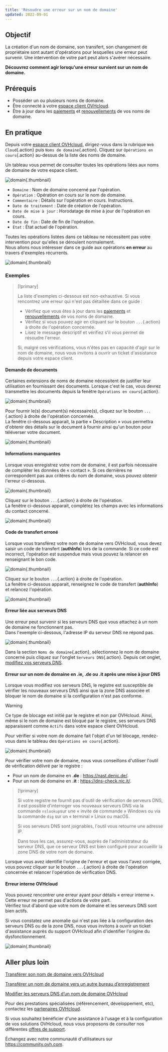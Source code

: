 ```yaml
---
title: 'Résoudre une erreur sur un nom de domaine'
updated: 2022-09-01
---
```


## Objectif

La création d'un nom de domaine, son transfert, son changement de propriétaire sont autant d'opérations pour lesquelles une erreur peut survenir. Une intervention de votre part peut alors s'avérer nécessaire.

**Découvrez comment agir lorsqu'une erreur survient sur un nom de domaine.**

## Prérequis

- Posséder un ou plusieurs noms de domaine.
- Être connecté à votre [espace client OVHcloud](manager.).
- Être à jour dans les [paiements](invoice_management#pay-bills.) et [renouvellements](how_to_use_automatic_renewal#renewal-management.) de vos noms de domaine.

## En pratique

Depuis votre [espace client OVHcloud](manager.), dirigez-vous dans la rubrique `Web Cloud`{.action} puis `Noms de domaine`{.action}. Cliquez sur `Opérations en cours`{.action} au-dessus de la liste des noms de domaine.

Un tableau vous permet de consulter toutes les opérations liées aux noms de domaine de votre espace client.

![domain](domain-name-operations-header.png){.thumbnail}

- `Domaine` : Nom de domaine concerné par l'opération.
- `Opération` :  Opération en cours sur le nom de domaine.
- `Commentaire` : Détails sur l'opération en cours. Instructions.
- `Date de traitement` : Date de création de l'opération.
- `Date de mise à jour` : Horodatage de mise à jour de l'opération en cours.
- `Date de fin` : Date de fin de l'opération.
- `État` : État actuel de l'opération.

Toutes les opérations listées dans ce tableau ne nécessitent pas votre intervention pour qu'elles se déroulent normalement.<br>
Nous allons nous intéresser dans ce guide aux opérations **en erreur** au travers d'exemples récurrents.

![domain](domain-name-operations-error-creating-domain-name-with-registry.png){.thumbnail}

### Exemples

> [!primary]
>
> La liste d'exemples ci-dessous est non-exhaustive. Si vous rencontrez une erreur qui n'est pas détaillée dans ce guide :
>
> - Vérifiez que vous êtes à jour dans les [paiements](invoice_management#pay-bills.) et [renouvellements](how_to_use_automatic_renewal#renewal-management.) de vos noms de domaine.
> - Vérifiez si vous pouvez agir en cliquant sur le bouton `...`{.action} à droite de l'opération concernée.
> - Lisez le message descriptif et vérifiez s'il vous permet de résoudre l'erreur.
>
> Si, malgré ces vérifications, vous n'êtes pas en capacité d'agir sur le nom de domaine, nous vous invitons à ouvrir un ticket d'assistance depuis votre espace client.
>

#### Demande de documents

Certaines extensions de noms de domaine nécessitent de justifier leur utilisation en fournissant des documents. Lorsque c'est le cas, vous devrez transmettre les documents depuis la fenêtre `Opérations en cours`{.action}.

![domain](contacts-update-provide-us-with-the-documents-required.png){.thumbnail}

Pour fournir le(s) document(s) nécessaire(s), cliquez sur le bouton `...`{.action} à droite de l'opération concernée.<br>
La fenêtre ci-dessous apparait, la partie « Description » vous permettra d'obtenir des détails sur le document à fournir ainsi qu'un bouton pour téléverser votre document.

![domain](operation-data-provide-us-with-the-documents-required.png){.thumbnail}

#### Informations manquantes

Lorsque vous enregistrez votre nom de domaine, il est parfois nécessaire de compléter les données de « contact ». Si ces dernières ne correspondent pas aux critères du nom de domaine, vous pouvez obtenir l'erreur ci-dessous.

![domain](domain-name-operations-complete-nic-admin-es-tld.png){.thumbnail}

Cliquez sur le bouton `...`{.action} à droite de l'opération.<br>
La fenêtre ci-dessous apparait, complétez les champs avec les informations du contact concerné.

![domain](operation-data-complete-nic-admin-es-tld.png){.thumbnail}

#### Code de transfert erroné 

Lorsque vous transférez votre nom de domaine vers OVHcloud, vous devez saisir un code de transfert (**authInfo**) lors de la commande. Si ce code est incorrect, l'opération est suspendue mais vous pouvez la relancer en renseignant le bon code.

![domain](domain-name-operations-auth-code-missing.png){.thumbnail}

Cliquez sur le bouton `...`{.action} à droite de l'opération.<br>
La fenêtre ci-dessous apparait, renseignez le code de transfert (**authInfo**) et relancez l'opération.

![domain](operation-data-auth-code-missing.png){.thumbnail}

#### Erreur liée aux serveurs DNS

Une erreur peut survenir si les serveurs DNS que vous attachez à un nom de domaine ne fonctionnent pas.<br>
Dans l'exemple ci-dessous, l'adresse IP du serveur DNS ne répond pas.

![domain](domain-name-operations-dns-update-unable-to-retrieve-dns-ip.png){.thumbnail}

Dans la section `Noms de domaine`{.action}, sélectionnez le nom de domaine concerné puis cliquez sur l'onglet `Serveurs DNS`{.action}. Depuis cet onglet, [modifiez vos serveurs DNS](dns_server_general_information1.). 

#### Erreur sur un nom de domaine en **.ie**, **.de** ou **.it** après une mise à jour DNS

Lorsque vous modifiez vos serveurs DNS, le registre est susceptible de vérifier les nouveaux serveurs DNS ainsi que la zone DNS associée et bloquer le nom de domaine si la configuration n'est pas conforme.

> [!warning]
>
> Ce type de blocage est initié par le registre et non par OVHcloud. Ainsi, même si le nom de domaine est bloqué par le registre, ses serveurs DNS apparaissent comme `Actifs` dans votre espace client OVHcloud.

Pour vérifier si votre nom de domaine fait l'objet d'un tel blocage, rendez-vous dans le tableau des `Opérations en cours`{.action}.

![domain](domain-name-operations-dns-update-error-occured-updating-domain.png){.thumbnail}

Pour vérifier votre nom de domaine, nous vous conseillons d'utiliser l'outil de vérification délivré par le registre :

- Pour un nom de domaine en **.de** : <https://nast.denic.de/>.
- Pour un nom de domaine en **.it** : <https://dns-check.nic.it/>.

> [!primary]
>
> Si votre registre ne fournit pas d'outil de vérification de serveurs DNS, il est possible d'interroger vos nouveaux serveurs DNS via la commande `nslookup`sur une « invite de commande » Windows ou via la commande `dig` sur un « terminal » Linux ou macOS. 
>
> Si vos serveurs DNS sont joignables, l'outil vous retourne une adresse IP.
>
> Dans tous les cas, assurez-vous, auprès de l'administrateur du serveur DNS, que ce serveur DNS est bien configuré pour accueillir la zone DNS de votre nom de domaine.

Lorsque vous avez identifié l'origine de l'erreur et que vous l'avez corrigée, vous pouvez cliquer sur le bouton `...`{.action} à droite de l'opération concernée et relancer l'opération de vérification DNS.

#### Erreur interne OVHcloud

Vous pouvez rencontrer une erreur ayant pour détails « erreur interne ». Cette erreur ne permet pas d'actions de votre part.<br>
Vérifiez tout d'abord que votre nom de domaine et les serveurs DNS sont bien actifs. 

Si vous constatez une anomalie qui n'est pas liée à la configuration des serveurs DNS ou de la zone DNS, nous vous invitons à ouvrir un ticket d'assistance auprès du support OVHcloud afin d'identifier l'origine du dysfonctionnement.

![domain](domain-name-operations-renewal-internal-error.png){.thumbnail}

## Aller plus loin

[Transférer son nom de domaine vers OVHcloud](transfer_incoming_generic_domain1.)

[Transférer un nom de domaine vers un autre bureau d’enregistrement](transfer_outgoing_domain1.)

[Modifier les serveurs DNS d’un nom de domaine OVHcloud](dns_server_general_information1.)
 
Pour des prestations spécialisées (référencement, développement, etc), contactez les [partenaires OVHcloud](partner.).

Si vous souhaitez bénéficier d'une assistance à l'usage et à la configuration de vos solutions OVHcloud, nous vous proposons de consulter nos différentes [offres de support](support.).

Échangez avec notre communauté d'utilisateurs sur <https://community.ovh.com>.